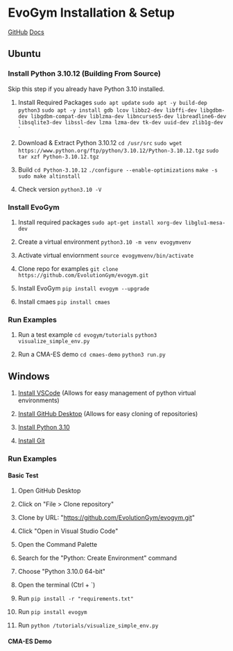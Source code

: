 # EvoGym Installation & Setup

[GitHub](https://github.com/EvolutionGym/evogym)
[Docs](https://evolutiongym.github.io/documentation)

## Ubuntu

### Install Python 3.10.12 (Building From Source)

Skip this step if you already have Python 3.10 installed.

1. Install Required Packages
`sudo apt update`
`sudo apt -y build-dep python3`
`sudo apt -y install gdb lcov libbz2-dev libffi-dev libgdbm-dev libgdbm-compat-dev liblzma-dev libncurses5-dev libreadline6-dev libsqlite3-dev libssl-dev lzma lzma-dev tk-dev uuid-dev zlib1g-dev`
`
2. Download & Extract Python 3.10.12
`cd /usr/src`
`sudo wget https://www.python.org/ftp/python/3.10.12/Python-3.10.12.tgz`
`sudo tar xzf Python-3.10.12.tgz`

3. Build
`cd Python-3.10.12`
`./configure --enable-optimizations`
`make -s`
`sudo make altinstall`

4. Check version
`python3.10 -V`

### Install EvoGym

1. Install required packages
`sudo apt-get install xorg-dev libglu1-mesa-dev`

2. Create a virtual environment 
`python3.10 -m venv evogymvenv`

3. Activate virtual enviornment
`source evogymvenv/bin/activate`

4. Clone repo for examples
`git clone https://github.com/EvolutionGym/evogym.git`

5. Install EvoGym
`pip install evogym --upgrade`

6. Install cmaes
`pip install cmaes`

### Run Examples

1. Run a test example
`cd evogym/tutorials`
`python3 visualize_simple_env.py`

2. Run a CMA-ES demo
`cd cmaes-demo`
`python3 run.py`

## Windows

1. [Install VSCode](https://code.visualstudio.com/) (Allows for easy management of python virtual environments)

2. [Install GitHub Desktop](https://desktop.github.com/download/) (Allows for easy cloning of repositories)

3. [Install Python 3.10](https://www.python.org/downloads/release/python-31010/)

4. [Install Git](https://git-scm.com/downloads/win)

### Run Examples

#### Basic Test

1. Open GitHub Desktop

2. Click on "File > Clone repository"

3. Clone by URL: "https://github.com/EvolutionGym/evogym.git"

4. Click "Open in Visual Studio Code"

5. Open the Command Palette

6. Search for the "Python: Create Environment" command

7. Choose "Python 3.10.0 64-bit"

8. Open the terminal (Ctrl + `)

9. Run `pip install -r "requirements.txt"`

10. Run `pip install evogym`

11. Run `python /tutorials/visualize_simple_env.py`

#### CMA-ES Demo





